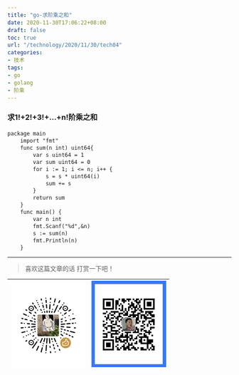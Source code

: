 ```yaml
---
title: "go-求阶乘之和"
date: 2020-11-30T17:06:22+08:00
draft: false
toc: true
url: "/technology/2020/11/30/tech04"
categories: 
- 技术
tags: 
- go
- golang
- 阶乘
---
```


### 求1!+2!+3!+...+n!阶乘之和
```
package main
    import "fmt"
    func sum(n int) uint64{
        var s uint64 = 1
        var sum uint64 = 0
        for i := 1; i <= n; i++ {
            s = s * uint64(i)
            sum += s
        }
        return sum
    }
    func main() {
        var n int
        fmt.Scanf("%d",&n)
        s := sum(n)
        fmt.Println(n)
    }
```
___
> 喜欢这篇文章的话 打赏一下吧！ 

| ![Wechat](/images/pay/eb05acdaec967.png)  | ![Alipay](/images/pay/0831de845.png) |
| --------   | -----:  |